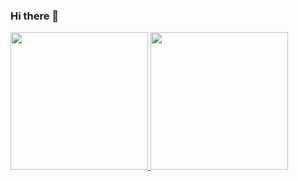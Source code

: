 ### Hi there 👋

<div>
  <a href="https://github.com/knoonrx">
    <img height="220em" src="https://github-readme-stats.vercel.app/api?username=knoonrx&theme=dark&show_icons=true" />
  </a>
  <a href="https://github.com/knoonrx">
    <img height="220em" src="https://github-readme-stats.vercel.app/api/top-langs/?username=knoonrx&hide=html&layout=compact=true&theme=dark" />
  </a>
</div>


<!--
**knoonrx/knoonrx** is a ✨ _special_ ✨ repository because its `README.md` (this file) appears on your GitHub profile.

Here are some ideas to get you started:

- 🔭 I’m currently working on ...
- 🌱 I’m currently learning ...
- 👯 I’m looking to collaborate on ...
- 🤔 I’m looking for help with ...
- 💬 Ask me about ...
- 📫 How to reach me: ...
- 😄 Pronouns: ...
- ⚡ Fun fact: ...
-->
